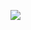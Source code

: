 ![](https://user-images.githubusercontent.com/34241526/81462480-c1079e00-91ed-11ea-9eb8-ed428c931166.png)

